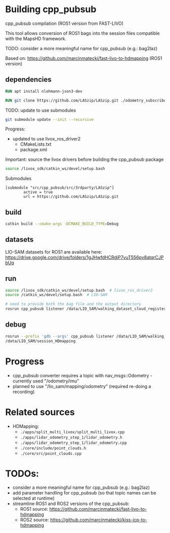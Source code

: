# Building cpp_pubsub

cpp_pubsub compilation (ROS1 version from FAST-LIVO)

This tool allows conversion of ROS1 bags into the session files compatible with the MapsHD framework.

TODO: consider a more meaningful name for cpp_pubsub (e.g.: bag2laz)

Based on: https://github.com/marcinmatecki/fast-livo-to-hdmapping (ROS1 version)

## dependencies
```Dockerfile
RUN apt install nlohmann-json3-dev
```

```Dockerfile
RUN git clone https://github.com/LASzip/LASzip.git ./odometry_subscriber/src/3rdparty/LASzip
```

TODO: update to use submodules
```bash
git submodule update --init --recursive
```

Progress:
- updated to use livox_ros_driver2
  * CMakeLists.txt
  * package.xml

Important: source the livox drivers before building the cpp_pubsub package
```bash
source /livox_sdk/catkin_ws/devel/setup.bash
```

Submodules
```
[submodule "src/cpp_pubsub/src/3rdparty/LASzip"]
        active = true
        url = https://github.com/LASzip/LASzip.git
```

## build
```bash
catkin build --cmake-args -DCMAKE_BUILD_TYPE=Debug
```

## datasets
LIO-SAM datasets for ROS1 are available here:
https://drive.google.com/drive/folders/1gJHwfdHCRdjP7vuT556pv8atqrCJPbUq

## run
```bash
source /livox_sdk/catkin_ws/devel/setup.bash  # livox_ros_driver2
source /catkin_ws/devel/setup.bash  # LIO-SAM

# need to provide both the bag file and the output directory
rosrun cpp_pubsub listener /data/LIO_SAM/walking_dataset_cloud_registered_2025-05-02-05-35-35.bag /data/LIO_SAM/session_HDmapping
```

## debug

```bash
rosrun --prefix 'gdb --args' cpp_pubsub listener /data/LIO_SAM/walking_dataset_cloud_registered_2025-05-02-05-35-35.bag
/data/LIO_SAM/session_HDmapping
```

# Progress

- cpp_pubsub converter requires a topic with nav_msgs::Odometry - currently used "/odometry/imu"
- planned to use "/lio_sam/mapping/odometry" (required re-doing a recording)

# Related sources

- HDMapping:
  * `./apps/split_multi_livox/split_multi_livox.cpp`
  * `./apps/lidar_odometry_step_1/lidar_odometry.h`
  * `./apps/lidar_odometry_step_1/lidar_odometry.cpp`
  * `./core/include/point_clouds.h`
  * `./core/src/point_clouds.cpp`

# TODOs:
- consider a more meaningful name for cpp_pubsub (e.g.: bag2laz)
- add parameter handling for cpp_pubsub (so that topic names can be selected at runtime)
- streamline ROS1 and ROS2 versions of the cpp_pubsub:
  - ROS1 source: https://github.com/marcinmatecki/fast-livo-to-hdmapping
  - ROS2 source: https://github.com/marcinmatecki/kiss-icp-to-hdmapping